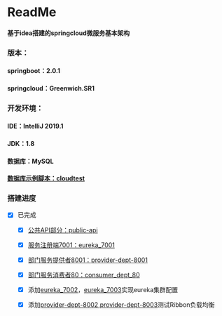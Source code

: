 # ReadMe
#### 基于idea搭建的springcloud微服务基本架构
### 版本：
#### springboot：2.0.1
#### springcloud：Greenwich.SR1
### 开发环境：
#### IDE：IntelliJ 2019.1
#### JDK：1.8
#### 数据库：MySQL
#### [数据库示例脚本：cloudtest](https://github.com/nocence/lymcloud/blob/master/cloudtest.sql)
### 搭建进度
- [x] 已完成
    - [x] [公共API部分：public-api](https://github.com/nocence/lymcloud/tree/master/public-api)
    - [x] [服务注册端7001：eureka_7001](https://github.com/nocence/lymcloud/tree/master/eureka_7001)
    - [x] [部门服务提供者8001：provider-dept-8001](https://github.com/nocence/lymcloud/tree/master/provider-dept-8001)
    - [x] [部门服务消费者80：consumer_dept_80](https://github.com/nocence/lymcloud/tree/master/consumer_dept_80)
    - [x] 添加[eureka_7002](https://github.com/nocence/lymcloud/tree/master/eureka_7002)，[eureka_7003](https://github.com/nocence/lymcloud/tree/master/eureka_7003)实现eureka集群配置
    - [x] 添加[provider-dept-8002](https://github.com/nocence/lymcloud/tree/master/provider-dept-8002),[provider-dept-8003](https://github.com/nocence/lymcloud/tree/master/provider-dept-8003)测试Ribbon负载均衡
    